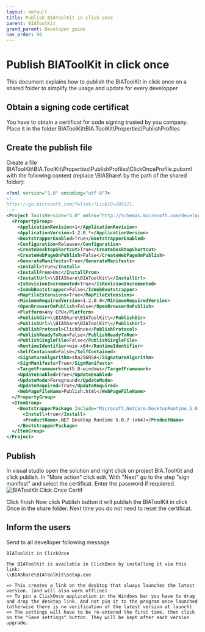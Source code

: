 ```yaml
---
layout: default
title: Publish BIAToolKit in click once 
parent: BIAToolKit
grand_parent: Developer guide
nav_order: 90
---
```


# Publish BIAToolKit in click once
This document explains how to publish the BIAToolKit in click once on a shared folder to simplify the usage and update for every developper

## Obtain a signing code certificat
You have to obtain a certificat for code signing trusted by you company.
Place it in the folder BIAToolKit\BIA.ToolKit\Properties\PublishProfiles

## Create the publish file
Create a file BIAToolKit\BIA.ToolKit\Properties\PublishProfiles\ClickOnceProfile.pubxml
with the following content (replace \\BIAShare\ by the path of the shared folder):

```xml
<?xml version="1.0" encoding="utf-8"?>
<!--
https://go.microsoft.com/fwlink/?LinkID=208121. 
-->
<Project ToolsVersion="4.0" xmlns="http://schemas.microsoft.com/developer/msbuild/2003">
  <PropertyGroup>
    <ApplicationRevision>1</ApplicationRevision>
    <ApplicationVersion>1.2.0.*</ApplicationVersion>
    <BootstrapperEnabled>True</BootstrapperEnabled>
    <Configuration>Release</Configuration>
    <CreateDesktopShortcut>True</CreateDesktopShortcut>
    <CreateWebPageOnPublish>False</CreateWebPageOnPublish>
    <GenerateManifests>True</GenerateManifests>
    <Install>True</Install>
    <InstallFrom>Unc</InstallFrom>
    <InstallUrl>\\BIAShare\BIAToolKit\</InstallUrl>
    <IsRevisionIncremented>True</IsRevisionIncremented>
    <IsWebBootstrapper>False</IsWebBootstrapper>
    <MapFileExtensions>True</MapFileExtensions>
    <MinimumRequiredVersion>1.2.0.0</MinimumRequiredVersion>
    <OpenBrowserOnPublish>False</OpenBrowserOnPublish>
    <Platform>Any CPU</Platform>
    <PublishDir>\\BIAShare\BIAToolKit\</PublishDir>
    <PublishUrl>\\BIAShare\BIAToolKit\</PublishUrl>
    <PublishProtocol>ClickOnce</PublishProtocol>
    <PublishReadyToRun>False</PublishReadyToRun>
    <PublishSingleFile>False</PublishSingleFile>
    <RuntimeIdentifier>win-x64</RuntimeIdentifier>
    <SelfContained>False</SelfContained>
    <SignatureAlgorithm>sha256RSA</SignatureAlgorithm>
    <SignManifests>True</SignManifests>
    <TargetFramework>net5.0-windows</TargetFramework>
    <UpdateEnabled>True</UpdateEnabled>
    <UpdateMode>Foreground</UpdateMode>
    <UpdateRequired>True</UpdateRequired>
    <WebPageFileName>Publish.html</WebPageFileName>
  </PropertyGroup>
  <ItemGroup>
    <BootstrapperPackage Include="Microsoft.NetCore.DesktopRuntime.5.0.x64">
      <Install>true</Install>
      <ProductName>.NET Desktop Runtime 5.0.7 (x64)</ProductName>
    </BootstrapperPackage>
  </ItemGroup>
</Project>
```

## Publish
In visual studio open the solution and right click on project BIA.ToolKit and click publish.
In "More action" click edit.
With "Next" go to the step "sign manifest" and select the certificat. Enter the password if requiered.
![BIAToolKit Click Once Certif](./../Images/BIAToolKit/ClickOnceCert.PNG)

Click finish
Now click Publish button it will publish the BIAToolKit in click Once in the share folder.
Next time you do not need to reset the certificat.

## Inform the users
Send to all develloper following message
```
BIAToolKit in ClickOnce

The BIAToolKit is available in ClickOnce by installing it via this link:
\\BIAShare\BIAToolKit\setup.exe

=> This creates a link on the desktop that always launches the latest version. (and will also work offline)
=> To pin a ClickOnce application in the Windows bar you have to drag and drop the desktop link. And not pin it to the program once launched (otherwise there is no verification of the latest version at launch)
=> The settings will have to be re-entered the first time, then click on the "Save settings" button. They will be kept after each version upgrade.
```